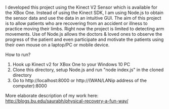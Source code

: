 I developed this project using the Kinect V2 Sensor which is available for the XBox One. Instead of using the Kinect SDK, I am using Node.js to obtain the sensor data and use the data in an intuitive GUI. The aim of this project is to allow patients who are recovering from an accident or illness to practice moving their limbs. Right now the project is limited to detecting arm movements. Use of Node.js allows the doctors & loved ones to observe the progress of the patient and even participate and motivate the patients using their own mouse on a laptop/PC or mobile device.

How to run?

1. Hook up Kinect v2 for XBox One to your Windows 10 PC
2. Clone this directory, setup Node.js and run "node index.js" in the cloned directory
3. Go to http://localhost:8000 or http://(WAN/LANip address of the computer):8000

More elaborate description of my work here: http://blogs.bu.edu/saurabh/physical-recovery-a-fun-way/
